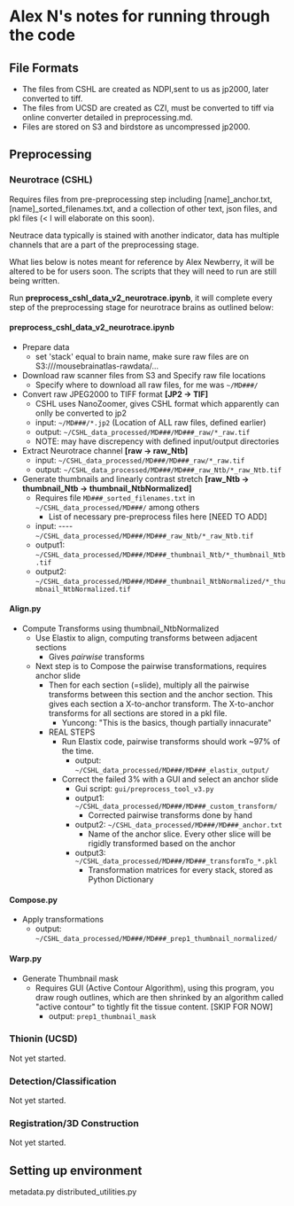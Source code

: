 # Alex N's notes for running through the code

## File Formats
* The files from CSHL are created as NDPI,sent to us as jp2000, later converted to tiff. 
* The files from UCSD are created as CZI, must be converted to tiff via online converter detailed in preprocessing.md.
* Files are stored on S3 and birdstore as uncompressed jp2000. 

## Preprocessing
### Neurotrace (CSHL)
Requires files from pre-preprocessing step including [name]_anchor.txt, [name]_sorted_filenames.txt, and a collection of other text, json files, and pkl files (< I will elaborate on this soon).

Neutrace data typically is stained with another indicator, data has multiple channels that are a part of the preprocessing stage.

What lies below is notes meant for reference by Alex Newberry, it will be altered to be for users soon. The scripts that they will need to run are still being written.

Run **preprocess_cshl_data_v2_neurotrace.ipynb**, it will complete every step of the preprocessing stage for neurotrace brains as outlined below:
#### preprocess_cshl_data_v2_neurotrace.ipynb
* Prepare data
  - set 'stack' equal to brain name, make sure raw files are on S3:///mousebrainatlas-rawdata/...
* Download raw scanner files from S3 and Specify raw file locations
  - Specify where to download all raw files, for me was `~/MD###/`
* Convert raw JPEG2000 to TIFF format **[JP2 -> TIF]**
  - CSHL uses NanoZoomer, gives CSHL format which apparently can onlly be converted to jp2
  - input:  `~/MD###/*.jp2`  (Location of ALL raw files, defined earlier)
  - output: `~/CSHL_data_processed/MD###/MD###_raw/*_raw.tif`
  - NOTE: may have discrepency with defined input/output directories
* Extract Neurotrace channel **[raw -> raw_Ntb]**
  - input:  `~/CSHL_data_processed/MD###/MD###_raw/*_raw.tif`
  - output: `~/CSHL_data_processed/MD###/MD###_raw_Ntb/*_raw_Ntb.tif`
* Generate thumbnails and linearly contrast stretch **[raw_Ntb -> thumbnail_Ntb -> thumbnail_NtbNormalized]**
  - Requires file `MD###_sorted_filenames.txt` in `~/CSHL_data_processed/MD###/` among others
    - List of necessary pre-preprocess files here [NEED TO ADD]
  - input:   ----`~/CSHL_data_processed/MD###/MD###_raw_Ntb/*_raw_Ntb.tif`
  - output1: `~/CSHL_data_processed/MD###/MD###_thumbnail_Ntb/*_thumbnail_Ntb.tif`
  - output2: `~/CSHL_data_processed/MD###/MD###_thumbnail_NtbNormalized/*_thumbnail_NtbNormalized.tif`
#### Align.py
* Compute Transforms using thumbnail_NtbNormalized
  - Use Elastix to align, computing transforms between adjacent sections
    - Gives *pairwise* transforms
  - Next step is to Compose the pairwise transformations, requires anchor slide
    - Then for each section (=slide), multiply all the pairwise transforms between this section and the anchor section. This gives each section a X-to-anchor transform. The X-to-anchor transforms for all sections are stored in a pkl file.
      - Yuncong: "This is the basics, though partially innacurate"
    - REAL STEPS
      - Run Elastix code, pairwise transforms should work ~97% of the time. 
        - output: `~/CSHL_data_processed/MD###/MD###_elastix_output/`
      - Correct the failed 3% with a GUI and select an anchor slide
        - Gui script: `gui/preprocess_tool_v3.py`
        - output1: `~/CSHL_data_processed/MD###/MD###_custom_transform/`
          - Corrected pairwise transforms done by hand
        - output2: `~/CSHL_data_processed/MD###/MD###_anchor.txt`
          - Name of the anchor slice. Every other slice will be rigidly transformed based on the anchor
        - output3: `~/CSHL_data_processed/MD###/MD###_transformTo_*.pkl`
          - Transformation matrices for every stack, stored as Python Dictionary
#### Compose.py
* Apply transformations
  - output: `~/CSHL_data_processed/MD###/MD###_prep1_thumbnail_normalized/`
#### Warp.py
* Generate Thumbnail mask
  - Requires GUI (Active Contour Algorithm), using this program, you draw rough outlines, which are then shrinked by an algorithm called "active contour" to tightly fit the tissue content. [SKIP FOR NOW]
    - output: `prep1_thumbnail_mask`



### Thionin (UCSD)
Not yet started.
### Detection/Classification
Not yet started.
### Registration/3D Construction
Not yet started.


## Setting up environment
metadata.py
distributed_utilities.py
